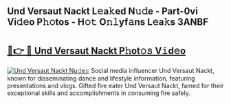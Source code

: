 ## Und Versaut Nackt L𝚎a𝚔ed N𝚞𝚍e - Part-0vi Vi𝚍𝚎o P𝚑𝚘tos - H𝚘𝚝 O𝚗𝚕yf𝚊ns L𝚎a𝚔s 3ANBF

# <h2><a href="http://kf66t6b.oniu.top/?m=Und+Versaut+Nackt">🔗👉 🔴 Und Versaut Nackt P𝚑ot𝚘𝚜 V𝚒d𝚎o</a></h2>

[![Und Versaut Nackt Nu𝚍e𝚜](https://i.imgur.com/0qMVB7G.gif)](http://kf66t6b.oniu.top/?m=Und+Versaut+Nackt)
Social media influencer Und Versaut Nackt, known for disseminating dance and lifestyle information, featuring presentations and vlogs. Gifted fire eater Und Versaut Nackt, famed for their exceptional skills and accomplishments in consuming fire safely.  
